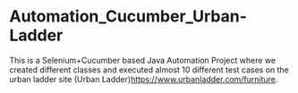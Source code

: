 # Automation_Cucumber_Urban-Ladder

This is a Selenium+Cucumber based Java Automation Project where we created different classes and executed almost 10 different test cases on the urban ladder site (Urban Ladder)https://www.urbanladder.com/furniture.
